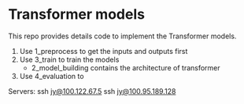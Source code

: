# Transformer models
This repo provides details code to implement the Transformer models.

1. Use 1_preprocess to get the inputs and outputs first
2. Use 3_train to train the models 
    - 2_model_building contains the architecture of transformer 
3. Use 4_evaluation to 


Servers:
ssh jy@100.122.67.5
ssh jy@100.95.189.128
